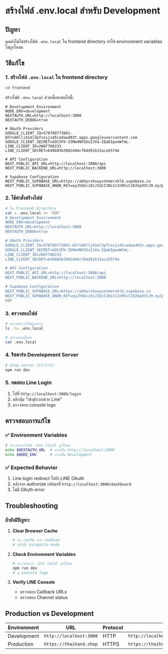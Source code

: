 # สร้างไฟล์ .env.local สำหรับ Development

## ปัญหา
คุณยังไม่ได้สร้างไฟล์ `.env.local` ใน frontend directory ทำให้ environment variables ไม่ถูกโหลด

## วิธีแก้ไข

### 1. สร้างไฟล์ `.env.local` ใน frontend directory

```bash
cd frontend
```

สร้างไฟล์ `.env.local` ด้วยเนื้อหาต่อไปนี้:

```env
# Development Environment
NODE_ENV=development
NEXTAUTH_URL=http://localhost:3000
NEXTAUTH_DEBUG=true

# OAuth Providers
GOOGLE_CLIENT_ID=570780773041-6h7v60llj41ml3pfvssjs45cadaa403t.apps.googleusercontent.com
GOOGLE_CLIENT_SECRET=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
LINE_CLIENT_ID=2007700233
LINE_CLIENT_SECRET=b49b03b3902d44cf84d91b32aca5574e

# API Configuration
NEXT_PUBLIC_API_URL=http://localhost:3000/api
NEXT_PUBLIC_BACKEND_URL=http://localhost:3000

# Supabase Configuration
NEXT_PUBLIC_SUPABASE_URL=https://abhprxkswysntmerxklb.supabase.co
NEXT_PUBLIC_SUPABASE_ANON_KEY=eyJhbGciOiJIUzI1NiIsInR5cCI6IkpXVCJ9.eyJpc3MiOiJzdXBhYmFzZSIsInJlZiI6ImFiaHByeGtzd3lzbnRtZXJ4a2xiIiwicm9sZSI6ImFub24iLCJpYXQiOjE3NTE0NTc2ODAsImV4cCI6MjA2NzAzMzY4MH0.MLRoT_AH5V9XrSFo7eDbqS8K76LTU69nxYUQqn9tIhk
```

### 2. ใช้คำสั่งสร้างไฟล์

```bash
# ใน frontend directory
cat > .env.local << 'EOF'
# Development Environment
NODE_ENV=development
NEXTAUTH_URL=http://localhost:3000
NEXTAUTH_DEBUG=true

# OAuth Providers
GOOGLE_CLIENT_ID=570780773041-6h7v60llj41ml3pfvssjs45cadaa403t.apps.googleusercontent.com
GOOGLE_CLIENT_SECRET=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
LINE_CLIENT_ID=2007700233
LINE_CLIENT_SECRET=b49b03b3902d44cf84d91b32aca5574e

# API Configuration
NEXT_PUBLIC_API_URL=http://localhost:3000/api
NEXT_PUBLIC_BACKEND_URL=http://localhost:3000

# Supabase Configuration
NEXT_PUBLIC_SUPABASE_URL=https://abhprxkswysntmerxklb.supabase.co
NEXT_PUBLIC_SUPABASE_ANON_KEY=eyJhbGciOiJIUzI1NiIsInR5cCI6IkpXVCJ9.eyJpc3MiOiJzdXBhYmFzZSIsInJlZiI6ImFiaHByeGtzd3lzbnRtZXJ4a2xiIiwicm9sZSI6ImFub24iLCJpYXQiOjE3NTE0NTc2ODAsImV4cCI6MjA2NzAzMzY4MH0.MLRoT_AH5V9XrSFo7eDbqS8K76LTU69nxYUQqn9tIhk
EOF
```

### 3. ตรวจสอบไฟล์

```bash
# ตรวจสอบว่าไฟล์ถูกสร้าง
ls -la .env.local

# ตรวจสอบเนื้อหา
cat .env.local
```

### 4. รีสตาร์ท Development Server

```bash
# Stop server (Ctrl+C)
npm run dev
```

### 5. ทดสอบ Line Login

1. ไปที่ `http://localhost:3000/login`
2. คลิกปุ่ม "เข้าสู่ระบบด้วย Line"
3. ตรวจสอบ console logs

## ตรวจสอบการแก้ไข

### ✅ **Environment Variables**
```bash
# ตรวจสอบว่าไฟล์ .env.local ถูกโหลด
echo $NEXTAUTH_URL  # ควรเป็น http://localhost:3000
echo $NODE_ENV      # ควรเป็น development
```

### ✅ **Expected Behavior**
1. Line login redirect ไปยัง LINE OAuth
2. หลังจาก authorize กลับมาที่ `http://localhost:3000/dashboard`
3. ไม่มี OAuth error

## Troubleshooting

### ถ้ายังมีปัญหา:

1. **Clear Browser Cache**
   ```bash
   # ลบ cache และ cookies
   # หรือใช้ incognito mode
   ```

2. **Check Environment Variables**
   ```bash
   # ตรวจสอบว่า .env.local ถูกโหลด
   npm run dev
   # ดู console logs
   ```

3. **Verify LINE Console**
   - ตรวจสอบ Callback URLs
   - ตรวจสอบ Channel status

## Production vs Development

| Environment | URL | Protocol | Callback URL |
|-------------|-----|----------|--------------|
| Development | `http://localhost:3000` | HTTP | `http://localhost:3000/api/auth/callback/line` |
| Production | `https://thaihand.shop` | HTTPS | `https://thaihand.shop/api/auth/callback/line` | 